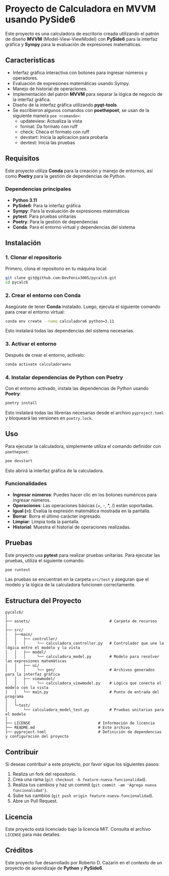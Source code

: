 # Proyecto de Calculadora en MVVM usando PySide6

Este proyecto es una calculadora de escritorio creada utilizando el patrón de diseño **MVVM** (Model-View-ViewModel) con **PySide6** para la interfaz gráfica y **Sympy** para la evaluación de expresiones matemáticas.

## Características

- Interfaz gráfica interactiva con botones para ingresar números y operadores.
- Evaluación de expresiones matemáticas usando Sympy.
- Manejo de historial de operaciones.
- Implementación del patrón **MVVM** para separar la lógica de negocio de la interfaz gráfica.
- Diseño de la interfaz gráfica utilizando **pyqt-tools**.
- Se escribieron algunos comandos con **poethepoet**, se usan de la siguiente manera `poe <comando>`:
  - updateview: Actualiza la vista
  - format: Da formato con ruff
  - check: Checa el formato con ruff
  - devstart: Inicia la aplicacion para probarla
  - devtest: Inicia las pruebas

## Requisitos

Este proyecto utiliza **Conda** para la creación y manejo de entornos, así como **Poetry** para la gestión de dependencias de Python. 

### Dependencias principales

- **Python 3.11**
- **PySide6**: Para la interfaz gráfica
- **Sympy**: Para la evaluación de expresiones matemáticas
- **pytest**: Para pruebas unitarias
- **Poetry**: Para la gestión de dependencias
- **Conda**: Para el entorno virtual y dependencias del sistema

## Instalación

### 1. Clonar el repositorio
Primero, clona el repositorio en tu máquina local:

```bash
git clone git@github.com:DevFenix3005/pycalc6.git
cd pycalc6
```

### 2. Crear el entorno con Conda

Asegúrate de tener **Conda** instalado. Luego, ejecuta el siguiente comando para crear el entorno virtual:

```bash
conda env create --name calculadora6 python=3.11
```

Esto instalará todas las dependencias del sistema necesarias.

### 3. Activar el entorno

Después de crear el entorno, actívalo:

```bash
conda activate calculadoraenv
```

### 4. Instalar dependencias de Python con Poetry

Con el entorno activado, instala las dependencias de Python usando **Poetry**:

```bash
poetry install
```

Esto instalará todas las librerías necesarias desde el archivo `pyproject.toml` y bloqueará las versiones en `poetry.lock`.

## Uso

Para ejecutar la calculadora, simplemente utiliza el comando definidor con `poethepoet`:

```bash
poe devstart
```

Esto abrirá la interfaz gráfica de la calculadora.

### Funcionalidades

- **Ingresar números**: Puedes hacer clic en los botones numéricos para ingresar números.
- **Operaciones**: Las operaciones básicas (+, -, *, /) están soportadas.
- **Igual (=)**: Evalúa la expresión matemática mostrada en la pantalla.
- **Borrar**: Borra el último carácter ingresado.
- **Limpiar**: Limpia toda la pantalla.
- **Historial**: Muestra el historial de operaciones realizadas.

## Pruebas

Este proyecto usa **pytest** para realizar pruebas unitarias. Para ejecutar las pruebas, utiliza el siguiente comando:

```bash
poe runtest
```

Las pruebas se encuentran en la carpeta `src/test` y aseguran que el modelo y la lógica de la calculadora funcionen correctamente.

## Estructura del Proyecto

```
pycalc6/
│
├── assets/                                   # Carpeta de recursos
|
├── src/
|   ├──main/
│   │   ├── controller/
│   │   │     └── calculadora_controller.py   # Controlador que une la lógica entre el modelo y la vista
│   │   ├── model/
│   │   │     └── calculadora_model.py        # Modelo para resolver las expresiones matemáticas
│   │   ├── ui/
│   │   │     └── gen/                        # Archivos generados para la interfaz gráfica
│   │   ├── viewmodel/
│   │   │     └── calculadora_viewmodel.py    # Lógica que conecta el modelo con la vista
│   │   └── main.py                           # Punto de entrada del programa
│   │
│   └─test/
│       └── calculadora_model_test.py         # Pruebas unitarias para el modelo
│
├── LICENSE                              # Información de licencia
├── README.md                            # Este archivo
├── pyproject.toml                       # Definición de dependencias y configuración del proyecto
```

## Contribuir

Si deseas contribuir a este proyecto, por favor sigue los siguientes pasos:

1. Realiza un fork del repositorio.
2. Crea una rama (`git checkout -b feature-nueva-funcionalidad`).
3. Realiza tus cambios y haz un commit (`git commit -am 'Agrega nueva funcionalidad'`).
4. Sube tus cambios (`git push origin feature-nueva-funcionalidad`).
5. Abre un Pull Request.

## Licencia

Este proyecto está licenciado bajo la licencia MIT. Consulta el archivo `LICENSE` para más detalles.

## Créditos

Este proyecto fue desarrollado por Roberto D. Cazarin en el contexto de un proyecto de aprendizaje de **Python** y **PySide6**.